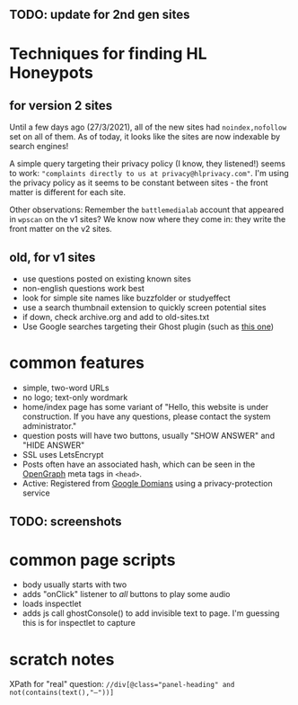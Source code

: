 ## TODO: update for 2nd gen sites


# Techniques for finding HL Honeypots
## for version 2 sites
Until a few days ago (27/3/2021), all of the new sites had `noindex,nofollow` set on all of them. As of today, it looks like the sites are now indexable by search engines!

A simple query targeting their privacy policy (I know, they listened!) seems to work: `"complaints directly to us at privacy@hlprivacy.com"`. I'm using the privacy policy as it seems to be constant between sites - the front matter is different for each site.

Other observations: Remember the `battlemedialab` account that appeared in `wpscan` on the v1 sites? We know now where they come in: they write the front matter on the v2 sites.

## old, for v1 sites
* use questions posted on existing known sites
* non-english questions work best
* look for simple site names like buzzfolder or studyeffect
* use a search thumbnail extension to quickly screen potential sites
* if down, check archive.org and add to old-sites.txt
* Use Google searches targeting their Ghost plugin (such as [this one](https://www.google.com/search?q=%22ghost+init%22+%22Audiocast%22&hl=en&filter=0&biw=1536&bih=760))

# common features
* simple, two-word URLs
* no logo; text-only wordmark
* home/index page has some variant of "Hello, this website is under construction. If you have any questions, please contact the system administrator."
* question posts will have two buttons, usually "SHOW ANSWER" and "HIDE ANSWER"
* SSL uses LetsEncrypt
* Posts often have an associated hash, which can be seen in the [OpenGraph](https://ogp.me/) meta tags in `<head>`.
* Active: Registered from [Google Domians](https://www.whois.com/whois/quizlookup.com) using a privacy-protection service

## TODO: screenshots

# common page scripts
* body usually starts with two <audio /> tags
* adds "onClick" listener to *all* buttons to play some audio
* loads inspectlet
* adds js call ghostConsole() to add invisible text to page. I'm guessing this is for inspectlet to capture

# scratch notes
XPath for "real" question: `//div[@class="panel-heading" and not(contains(text(),"–"))]`

